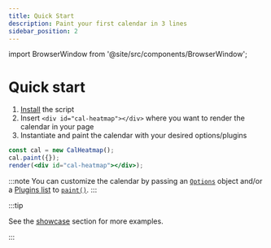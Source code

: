 ```yaml
---
title: Quick Start
description: Paint your first calendar in 3 lines
sidebar_position: 2
---
```


import BrowserWindow from '@site/src/components/BrowserWindow';

# Quick start

1. [Install](/getting-started/installation.md) the script
2. Insert `<div id="cal-heatmap"></div>` where you want to render the calendar in your page
3. Instantiate and paint the calendar with your desired options/plugins

<BrowserWindow>

```jsx live noInline
const cal = new CalHeatmap();
cal.paint({});
render(<div id="cal-heatmap"></div>);
```

</BrowserWindow>

:::note
You can customize the calendar by passing an [`Options`](/options/index.md) object and/or
a [Plugins list](/plugins/index.md) to [`paint()`](/API/paint.md).
:::

:::tip

See the [showcase](../showcase) section for more examples.

:::
